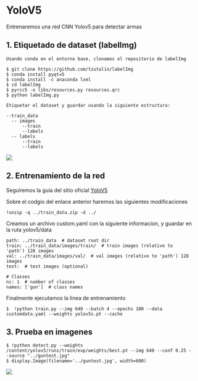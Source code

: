 # YoloV5
Entrenaremos una red CNN Yolov5 para detectar armas

## 1. Etiquetado de dataset (labelImg)

    Usando conda en el entorno base, clonamos el repositorio de labelImg
    
    $ git clone https://github.com/tzutalin/labelImg
    $ conda install pyqt=5
    $ conda install -c anaconda lxml
    $ cd labelImg
    $ pyrcc5 -o libs/resources.py resources.qrc
    $ python labelImg.py
    
    Etiquetar el dataset y guardar usando la siguiente estructura:
    
    --train_data
      -- images
          --train
          --labels
      -- labels
          --train
          --labels
          
![](https://github.com/DavidReveloLuna/YoloV5/blob/master/assets/Labels.png)

## 2. Entrenamiento de la red 

Seguiremos la guía del sitio oficial [YoloV5](https://github.com/ultralytics/yolov5)
  
Sobre el codgio del enlace anterior haremos las siguientes modificaciones
      
    !unzip -q ../train_data.zip -d ../
    
Creamos un archivo custom.yaml con la siguiente informacion, y guardar en la ruta yolov5/data
      
    path: ../train_data  # dataset root dir
    train: ../train_data/images/train/  # train images (relative to 'path') 128 images
    val: ../train_data/images/val/  # val images (relative to 'path') 128 images
    test:  # test images (optional)

    # Classes
    nc: 1  # number of classes
    names: ['gun']  # class names
    
Finalmente ejecutamos la linea de entrenamiento
  
    $  !python train.py --img 640 --batch 4 --epochs 100 --data customdata.yaml --weights yolov5s.pt --cache
    
## 3. Prueba en imagenes

    $ !python detect.py --weights /content/yolov5/runs/train/exp/weights/best.pt --img 640 --conf 0.25 --source "../guntest.jpg"
    $ display.Image(filename='../guntest.jpg', width=600)
      
![](https://github.com/DavidReveloLuna/YoloV5/blob/master/assets/gundetection.jpg)
